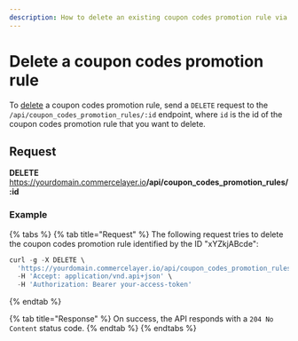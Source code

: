 ```yaml
---
description: How to delete an existing coupon codes promotion rule via API
---
```


# Delete a coupon codes promotion rule

To <a href="https://docs.commercelayer.io/developers/deleting-resources" target="_blank">delete</a> a coupon codes promotion rule, send a `DELETE` request to the `/api/coupon_codes_promotion_rules/:id` endpoint, where `id` is the id of the coupon codes promotion rule that you want to delete.

## Request

**DELETE** https://yourdomain.commercelayer.io<b>/api/coupon_codes_promotion_rules/:id</b>

### Example

{% tabs %}
{% tab title="Request" %}
The following request tries to delete the coupon codes promotion rule identified by the ID "xYZkjABcde":

```javascript
curl -g -X DELETE \
  'https://yourdomain.commercelayer.io/api/coupon_codes_promotion_rules/xYZkjABcde' \
  -H 'Accept: application/vnd.api+json' \
  -H 'Authorization: Bearer your-access-token'
```
{% endtab %}

{% tab title="Response" %}
On success, the API responds with a `204 No Content` status code.
{% endtab %}
{% endtabs %}

